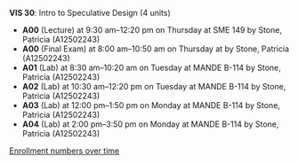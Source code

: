 **VIS 30**: Intro to Speculative Design (4 units)

- **A00** (Lecture) at 9:30 am–12:20 pm on Thursday at SME 149 by Stone, Patricia (A12502243)
- **A00** (Final Exam) at 8:00 am–10:50 am on Thursday at   by Stone, Patricia (A12502243)
- **A01** (Lab) at 8:30 am–10:20 am on Tuesday at MANDE B-114 by Stone, Patricia (A12502243)
- **A02** (Lab) at 10:30 am–12:20 pm on Tuesday at MANDE B-114 by Stone, Patricia (A12502243)
- **A03** (Lab) at 12:00 pm–1:50 pm on Monday at MANDE B-114 by Stone, Patricia (A12502243)
- **A04** (Lab) at 2:00 pm–3:50 pm on Monday at MANDE B-114 by Stone, Patricia (A12502243)

[Enrollment numbers over time](./VIS30.tsv)
